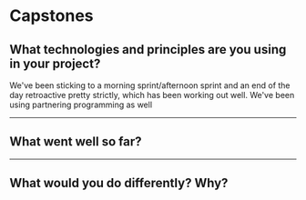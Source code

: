 # Capstones

## What technologies and principles are you using in your project?

We've been sticking to a morning sprint/afternoon sprint and an end of the day retroactive pretty strictly, which has been working out well. We've been using partnering programming as well

---

## What went well so far?


---

## What would you do differently? Why?
